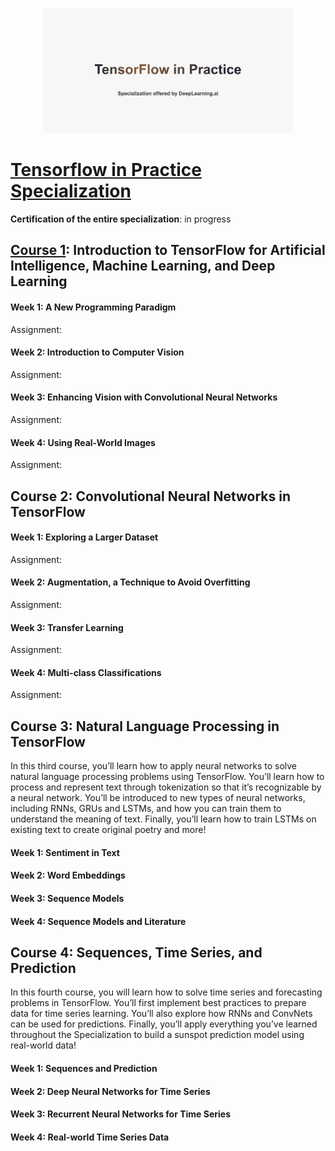 <p align="center">
  <img height="200" src="https://github.com/giacomomiolo/tensorflow-in-practice/blob/master/tensorflow-in-practice.png" alt="TensorFlow" />
</p>

# [Tensorflow in Practice Specialization](https://www.coursera.org/specializations/tensorflow-in-practice)
**Certification of the entire specialization**: in progress

## [Course 1](https://www.coursera.org/learn/introduction-tensorflow): Introduction to TensorFlow for Artificial Intelligence, Machine Learning, and Deep Learning

#### Week 1: A New Programming Paradigm
Assignment: 

#### Week 2: Introduction to Computer Vision
Assignment: 

#### Week 3: Enhancing Vision with Convolutional Neural Networks
Assignment:

#### Week 4: Using Real-World Images
Assignment:

## Course 2: Convolutional Neural Networks in TensorFlow


#### Week 1: Exploring a Larger Dataset
Assignment:

#### Week 2: Augmentation, a Technique to Avoid Overfitting
Assignment:

#### Week 3: Transfer Learning
Assignment:

#### Week 4: Multi-class Classifications
Assignment:

## Course 3: Natural Language Processing in TensorFlow

In this third course, you’ll learn how to apply neural networks to solve natural language processing problems using TensorFlow. You’ll learn how to process and represent text through tokenization so that it’s recognizable by a neural network. You’ll be introduced to new types of neural networks, including RNNs, GRUs and LSTMs, and how you can train them to understand the meaning of text. Finally, you’ll learn how to train LSTMs on existing text to create original poetry and more!

#### Week 1: Sentiment in Text


#### Week 2: Word Embeddings


#### Week 3: Sequence Models


#### Week 4: Sequence Models and Literature

## Course 4: Sequences, Time Series, and Prediction

In this fourth course, you will learn how to solve time series and forecasting problems in TensorFlow. You’ll first implement best practices to prepare data for time series learning. You’ll also explore how RNNs and ConvNets can be used for predictions. Finally, you’ll apply everything you’ve learned throughout the Specialization to build a sunspot prediction model using real-world data!

#### Week 1: Sequences and Prediction


#### Week 2: Deep Neural Networks for Time Series


#### Week 3: Recurrent Neural Networks for Time Series


#### Week 4: Real-world Time Series Data
